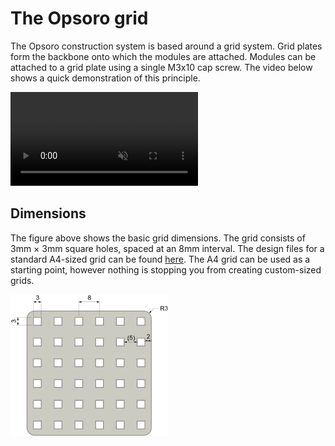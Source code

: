 # The Opsoro grid
The Opsoro construction system is based around a grid system. Grid plates form
the backbone onto which the modules are attached. Modules can be attached to a
grid plate using a single M3x10 cap screw. The video below shows a quick
demonstration of this principle.

<video autoplay="" loop="" muted="" playsinline="" preload="true">
  <source src="/video/minigrid-demo.webm" type="video/webm">
  <source src="/video/minigrid-demo.mp4" type="video/mp4">
</video>


## Dimensions
The figure above shows the basic grid dimensions. The grid consists of
3mm &times; 3mm square holes, spaced at an 8mm interval. The design files for a
standard A4-sized grid can be found
[here](https://github.com/OPSORO/BUILD/tree/master/grid). The A4 grid can be
used as a starting point, however nothing is stopping you from creating
custom-sized grids.

<img src="/images/grid/grid-dimensions.png" style="width: 50%;">

